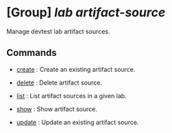 # [Group] _lab artifact-source_

Manage devtest lab artifact sources.

## Commands

- [create](/Commands/lab/artifact-source/_create.md)
: Create an existing artifact source.

- [delete](/Commands/lab/artifact-source/_delete.md)
: Delete artifact source.

- [list](/Commands/lab/artifact-source/_list.md)
: List artifact sources in a given lab.

- [show](/Commands/lab/artifact-source/_show.md)
: Show artifact source.

- [update](/Commands/lab/artifact-source/_update.md)
: Update an existing artifact source.
